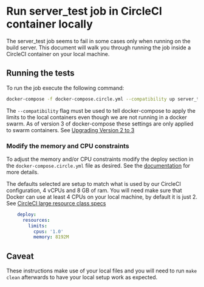 # Run server_test job in CircleCI container locally

The server_test job seems to fail in some cases only when running on the build server. This document will walk you through running the job inside a CircleCI container on your local machine.

## Running the tests

To run the job execute the following command:

```sh
docker-compose -f docker-compose.circle.yml --compatibility up server_test
```

The `--compatibility` flag must be used to tell docker-compose to apply the limits to the local containers even though we are not running in a docker swarm. As of version 3 of docker-compose these settings are only applied to swarm containers. See [Upgrading Version 2 to 3](https://docs.docker.com/compose/compose-file/compose-versioning/#upgrading)

### Modify the memory and CPU constraints

To adjust the memory and/or CPU constraints modify the deploy section in the `docker-compose.circle.yml` file as desired. See the [documentation](https://docs.docker.com/compose/compose-file/#resources) for more details.

The defaults selected are setup to match what is used by our CircleCI configuration, 4 vCPUs and 8 GB of ram. You will need make sure that Docker can use at least 4 CPUs on your local machine, by default it is just 2. See [CircleCI large resource class specs](https://circleci.com/docs/2.0/configuration-reference/#resource_class)

```yaml
    deploy:
      resources:
        limits:
          cpus: '1.0'
          memory: 8192M
```

## Caveat

These instructions make use of your local files and you will need to run `make clean` afterwards to have your local setup work as expected.
